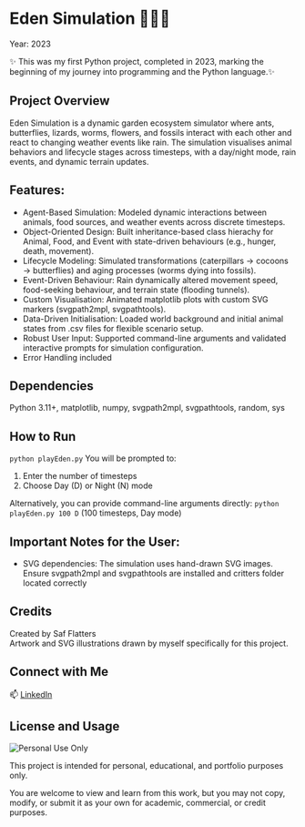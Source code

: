 # Eden Simulation 🦋🌸🌿
Year: 2023

✨ This was my first Python project, completed in 2023, marking the beginning of my journey into programming and the Python language.✨

## Project Overview
Eden Simulation is a dynamic garden ecosystem simulator where ants, butterflies, lizards, worms, flowers, and fossils interact with each other and react to changing weather events like rain. The simulation visualises animal behaviors and lifecycle stages across timesteps, with a day/night mode, rain events, and dynamic terrain updates.

## Features:
- Agent-Based Simulation: Modeled dynamic interactions between animals, food sources, and weather events across discrete timesteps.
- Object-Oriented Design: Built inheritance-based class hierachy for Animal, Food, and Event with state-driven behaviours (e.g., hunger, death, movement).
- Lifecycle Modeling: Simulated transformations (caterpillars → cocoons → butterflies) and aging processes (worms dying into fossils).
- Event-Driven Behaviour: Rain dynamically altered movement speed, food-seeking behaviour, and terrain state (flooding tunnels).
- Custom Visualisation: Animated matplotlib plots with custom SVG markers (svgpath2mpl, svgpathtools).
- Data-Driven Initialisation: Loaded world background and initial animal states from .csv files for flexible scenario setup.
- Robust User Input: Supported command-line arguments and validated interactive prompts for simulation configuration.
- Error Handling included

## Dependencies
Python 3.11+, matplotlib, numpy, svgpath2mpl, svgpathtools, random, sys

## How to Run
`python playEden.py`
You will be prompted to:
1. Enter the number of timesteps
2. Choose Day (D) or Night (N) mode

Alternatively, you can provide command-line arguments directly:
`python playEden.py 100 D`  (100 timesteps, Day mode)


## Important Notes for the User:
- SVG dependencies: The simulation uses hand-drawn SVG images. Ensure svgpath2mpl and svgpathtools are installed and critters folder located correctly

## Credits
Created by Saf Flatters  
Artwork and SVG illustrations drawn by myself specifically for this project.

## Connect with Me
📫 [LinkedIn](https://www.linkedin.com/in/safflatters/)

## License and Usage
![Personal Use Only](https://img.shields.io/badge/Personal%20Use-Only-blueviolet?style=for-the-badge)

This project is intended for personal, educational, and portfolio purposes only.

You are welcome to view and learn from this work, but you may not copy, modify, or submit it as your own for academic, commercial, or credit purposes.

